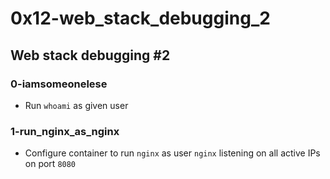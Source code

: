 # 0x12-web_stack_debugging_2

## Web stack debugging #2
### 0-iamsomeonelese
* Run `whoami` as given user

### 1-run_nginx_as_nginx
* Configure container to run `nginx` as user `nginx` listening on all active IPs on port `8080`

